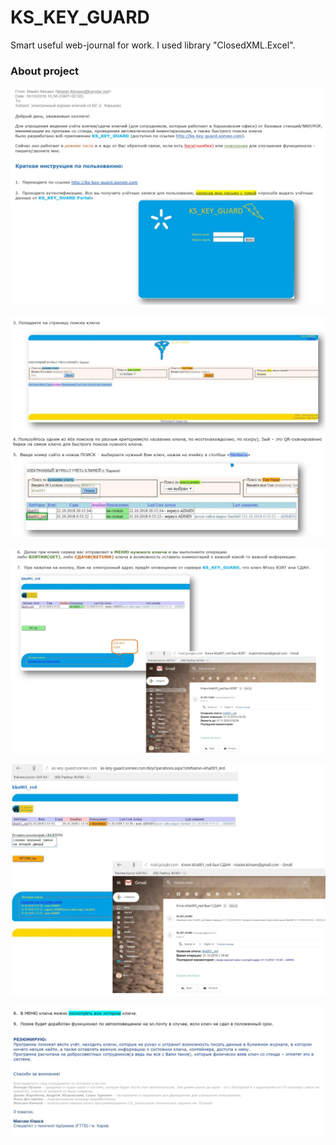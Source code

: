 # KS_KEY_GUARD
Smart useful web-journal for work. I used library "ClosedXML.Excel".

<h3>About project</h3>
<p align="left"> <img src="1.jpg"/></p>
<p align="left"> <img src="2.jpg"/></p>
<p align="left"> <img src="3.jpg"/></p>
<p align="left"> <img src="4.jpg"/></p>
<p align="left"> <img src="5.jpg"/></p>
 
